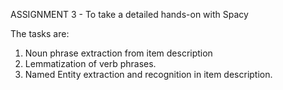 ASSIGNMENT 3 - To take a detailed hands-on with Spacy


The tasks are:

1) Noun phrase extraction from item description
2) Lemmatization of verb phrases.
3) Named Entity extraction and recognition in item description.
